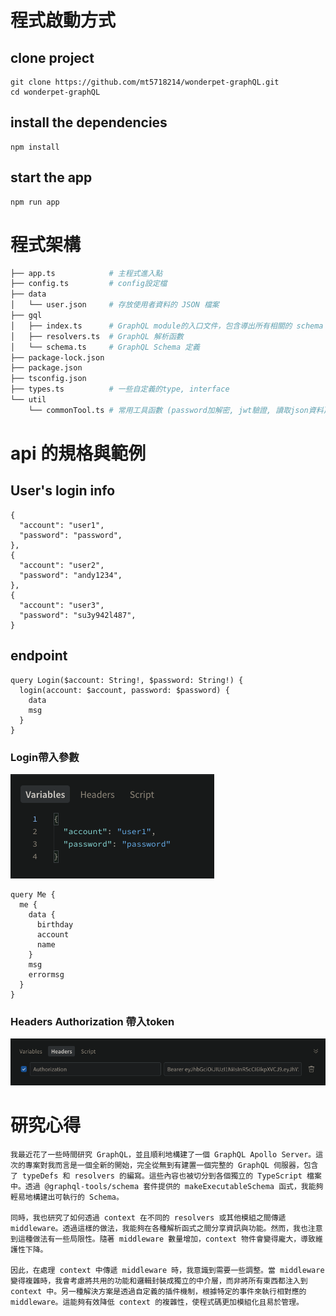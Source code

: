 # 程式啟動方式
## clone project
```
git clone https://github.com/mt5718214/wonderpet-graphQL.git
cd wonderpet-graphQL
```
## install the dependencies
```
npm install
```

## start the app
```
npm run app
```

# 程式架構
```bash
├── app.ts            # 主程式進入點
├── config.ts         # config設定檔
├── data
│   └── user.json     # 存放使用者資料的 JSON 檔案
├── gql
│   ├── index.ts      # GraphQL module的入口文件，包含導出所有相關的 schema 和 resolvers
│   ├── resolvers.ts  # GraphQL 解析函數
│   └── schema.ts     # GraphQL Schema 定義
├── package-lock.json
├── package.json
├── tsconfig.json
├── types.ts          # 一些自定義的type, interface
└── util
    └── commonTool.ts # 常用工具函數 (password加解密, jwt驗證, 讀取json資料)
```

# api 的規格與範例
## User's login info
```
{
  "account": "user1",
  "password": "password",
},
{
  "account": "user2",
  "password": "andy1234",
},
{
  "account": "user3",
  "password": "su3y942l487",
}
```
## endpoint
```
query Login($account: String!, $password: String!) {
  login(account: $account, password: $password) {
    data
    msg
  }
}
```
### Login帶入參數
![](./doc/img/login.png)

```
query Me {
  me {
    data {
      birthday
      account
      name
    }
    msg
    errormsg
  }
}
```
### Headers Authorization 帶入token
![](./doc/img/token.png)

# 研究心得
```
我最近花了一些時間研究 GraphQL，並且順利地構建了一個 GraphQL Apollo Server。這次的專案對我而言是一個全新的開始，完全從無到有建置一個完整的 GraphQL 伺服器，包含了 typeDefs 和 resolvers 的編寫。這些內容也被切分到各個獨立的 TypeScript 檔案中。透過 @graphql-tools/schema 套件提供的 makeExecutableSchema 函式，我能夠輕易地構建出可執行的 Schema。

同時，我也研究了如何透過 context 在不同的 resolvers 或其他模組之間傳遞 middleware。透過這樣的做法，我能夠在各種解析函式之間分享資訊與功能。然而，我也注意到這種做法有一些局限性。隨著 middleware 數量增加，context 物件會變得龐大，導致維護性下降。

因此，在處理 context 中傳遞 middleware 時，我意識到需要一些調整。當 middleware 變得複雜時，我會考慮將共用的功能和邏輯封裝成獨立的中介層，而非將所有東西都注入到 context 中。另一種解決方案是透過自定義的插件機制，根據特定的事件來執行相對應的 middleware。這能夠有效降低 context 的複雜性，使程式碼更加模組化且易於管理。
```

